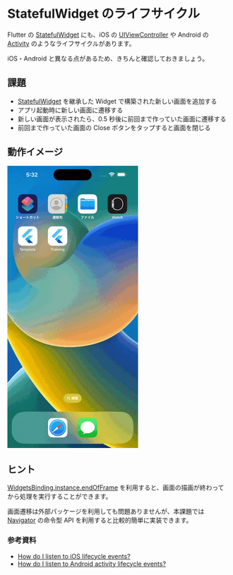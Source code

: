 # StatefulWidget のライフサイクル

Flutter の [StatefulWidget] にも、iOS の [UIViewController] や Android の [Activity] のようなライフサイクルがあります。

iOS・Android と異なる点があるため、きちんと確認しておきましょう。

## 課題

- [StatefulWidget] を継承した Widget で構築された新しい画面を追加する
- アプリ起動時に新しい画面に遷移する
- 新しい画面が表示されたら、0.5 秒後に前回まで作っていた画面に遷移する
- 前回まで作っていた画面の Close ボタンをタップすると画面を閉じる

## 動作イメージ

![demo]

## ヒント

[WidgetsBinding.instance.endOfFrame] を利用すると、画面の描画が終わってから処理を実行することができます。

画面遷移は外部パッケージを利用しても問題ありませんが、本課題では [Navigator] の命令型 API を利用すると比較的簡単に実装できます。

### 参考資料

- [How do I listen to iOS lifecycle events?]
- [How do I listen to Android activity lifecycle events?]

<!-- Links -->

[StatefulWidget]: https://api.flutter.dev/flutter/widgets/StatefulWidget-class.html

[UIViewController]: https://developer.apple.com/documentation/uikit/uiviewcontroller

[Activity]: https://developer.android.com/guide/components/activities/activity-lifecycle

[demo]: images/lifecycle/demo.gif

[WidgetsBinding.instance.endOfFrame]: https://api.flutter.dev/flutter/scheduler/SchedulerBinding/endOfFrame.html

[Navigator]: https://api.flutter.dev/flutter/widgets/Navigator-class.html

[How do I listen to iOS lifecycle events?]: https://docs.flutter.dev/get-started/flutter-for/ios-devs#how-do-i-listen-to-ios-lifecycle-events

[How do I listen to Android activity lifecycle events?]: https://docs.flutter.dev/get-started/flutter-for/android-devs#how-do-i-listen-to-android-activity-lifecycle-events
